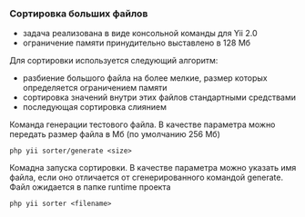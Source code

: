 ### Сортировка больших файлов

- задача реализована в виде консольной команды для Yii 2.0
- ограничение памяти принудительно выставлено в 128 Мб

Для сортировки используется следующий алгоритм:
- разбиение большого файла на более мелкие, размер которых
определяется ограничением памяти
- сортировка значений внутри этих файлов стандартными средствами
- последующая сортировка слиянием


Команда генерации тестового файла. В качестве параметра можно передать размер
файла в Мб (по умолчанию 256 Мб)
```
php yii sorter/generate <size>
```

Комадна запуска сортировки. В качестве параметра можно указать имя файла, если
оно отличается от сгенерированного командой generate. Файл ожидается в 
папке runtime проекта
```
php yii sorter <filename>
```

